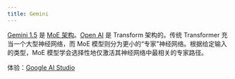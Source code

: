 ```yaml
---
title: Gemini
---
```



[Gemini 1.5](https://blog.google/technology/ai/google-gemini-next-generation-model-february-2024/) 是 [MoE 架构](https://arxiv.org/abs/1701.06538)。[Open AI](./openai.md) 是 Transform 架构的。传统 Transformer 充当一个大型神经网络，而 MoE 模型则分为更小的“专家”神经网络。根据给定输入的类型，MoE 模型学会选择性地仅激活其神经网络中最相关的专家路径。

体验：[Google AI Studio](https://aistudio.google.com/app/prompts/new_chat)